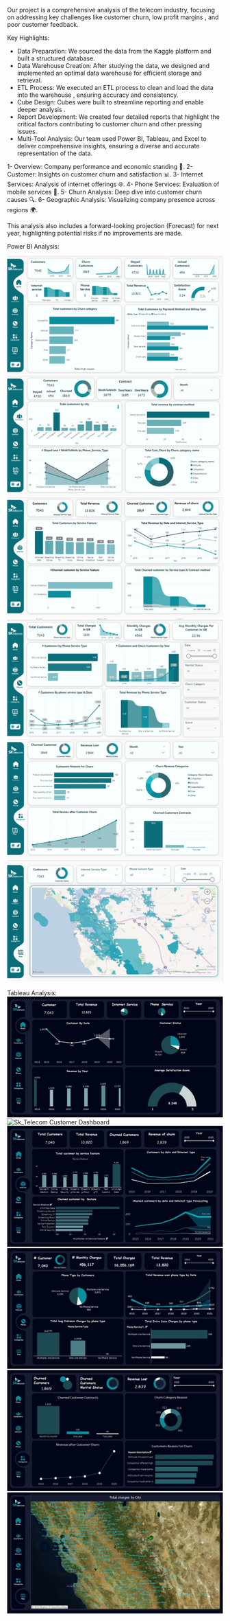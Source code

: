 Our project is a comprehensive analysis of the telecom industry, focusing on addressing key challenges like customer churn, low profit margins , and poor customer feedback.

Key Highlights:
- Data Preparation: We sourced the data from the Kaggle platform and built a structured database.
- Data Warehouse Creation: After studying the data, we designed and implemented an optimal data warehouse for efficient storage and retrieval.
- ETL Process: We executed an ETL process to clean and load the data into the warehouse , ensuring accuracy and consistency.
- Cube Design: Cubes were built to streamline reporting and enable deeper analysis .
- Report Development: We created four detailed reports that highlight the critical factors contributing to customer churn and other pressing issues.
- Multi-Tool Analysis: Our team used Power BI, Tableau, and Excel to deliver comprehensive insights, ensuring a diverse and accurate representation of the data.

1- Overview: Company performance and economic standing 💼.
2- Customer: Insights on customer churn and satisfaction 📊.
3- Internet Services: Analysis of internet offerings 🌐.
4- Phone Services: Evaluation of mobile services 📱.
5- Churn Analysis: Deep dive into customer churn causes 🔍.
6- Geographic Analysis: Visualizing company presence across regions 🌍.

This analysis also includes a forward-looking projection (Forecast) for next year, highlighting potential risks if no improvements are made.

Power BI Analysis:

![Sk_Telecom Overview Dashboard](Screens/Home.jpg)
![Sk_Telecom Customer Dashboard](Screens/customers.jpg)
![Sk_Telecom Internet Dashboard](Screens/Internet.jpg)
![Sk_Telecom phone Dashboard](Screens/phone.jpg)
![Sk_Telecom CategoryChurn Dashboard](Screens/category.jpg)
![Sk_Telecom Map Dashboard](Screens/map.jpg)

Tableau Analysis:
![Sk_Telecom Overview Dashboard](Screens/tHome.jpg)
![Sk_Telecom Customer Dashboard](Screens/tcustomers.jpg)
![Sk_Telecom Internet Dashboard](Screens/tInternet.jpg)
![Sk_Telecom phone Dashboard](Screens/tphone.jpg)
![Sk_Telecom CategoryChurn Dashboard](Screens/tcategory.jpg)
![Sk_Telecom Map Dashboard](Screens/tmap.jpg)
